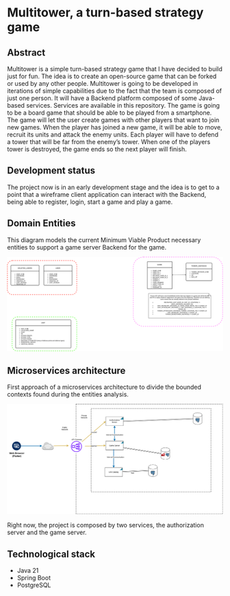 # Multitower, a turn-based strategy game

## Abstract
Multitower is a simple turn-based strategy game that I have decided to build just for fun. The idea is to create an open-source game that can be forked or used by any other people.
Multitower is going to be developed in iterations of simple capabilities due to the fact that the team is composed of just one person.
It will have a Backend platform composed of some Java-based services. Services are available in this repository.
The game is going to be a board game that should be able to be played from a smartphone. The game will let the user create games with other players that want to join new games.
When the player has joined a new game, it will be able to move, recruit its units and attack the enemy units. Each player will have to defend a tower that will be far from the enemy’s tower.
When one of the players tower is destroyed, the game ends so the next player will finish.

## Development status

The project now is in an early development stage and the idea is to get to a point that a wireframe client application can interact
with the Backend, being able to register, login, start a game and play a game.

## Domain Entities

This diagram models the current Minimum Viable Product necessary entities to support a game server Backend for the game.

![Domain Entities](design/entity-design-bounded-contexts.svg)

## Microservices architecture

First approach of a microservices architecture to divide the bounded contexts found during the entities analysis.

![Microservices architecture](design/microservices-architecture.svg)

Right now, the project is composed by two services, the authorization server and the game server.

## Technological stack

* Java 21
* Spring Boot
* PostgreSQL